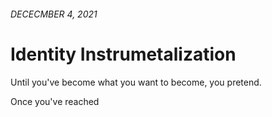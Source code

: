 <!-- header.html, {title: 'Identity Instrumentalization'} -->

###### DECECMBER 4, 2021

# Identity Instrumetalization

Until you've become what you want to become, you pretend.

Once you've reached 


<!-- footer.html -->